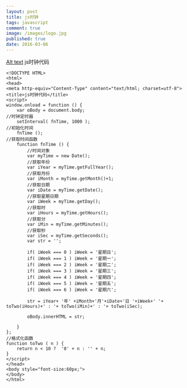 ```yaml
---
layout: post
title: js时钟
tags: javascript
comment: true
image: /images/logo.jpg
published: true
date: 2016-03-06
---
```


[Alt text](/images/logo.png)
js时钟代码

	<!DOCTYPE HTML>
	<html>
	<head>
	<meta http-equiv="Content-Type" content="text/html; charset=utf-8">
	<title>js时钟代码</title>
	<script>
	window.onload = function () {
		var oBody = document.body;
	//时钟定时器		
		setInterval( fnTime, 1000 );
	//初始化时间		
		fnTime ();	
	//获取时间函数	
		function fnTime () {
			//时间对象	
			var myTime = new Date();
			//获取年份			
			var iYear = myTime.getFullYear();
			//获取月份
			var iMonth = myTime.getMonth()+1;
			//获取日期
			var iDate = myTime.getDate();
			//获取星期日期
			var iWeek = myTime.getDay();
			//获取时
			var iHours = myTime.getHours();
			//获取分
			var iMin = myTime.getMinutes();
			//获取秒
			var iSec = myTime.getSeconds();
			var str = '';
			
			if( iWeek === 0 ) iWeek = '星期日';
			if( iWeek === 1 ) iWeek = '星期一';
			if( iWeek === 2 ) iWeek = '星期二';
			if( iWeek === 3 ) iWeek = '星期三';
			if( iWeek === 4 ) iWeek = '星期四';
			if( iWeek === 5 ) iWeek = '星期五';
			if( iWeek === 6 ) iWeek = '星期六';
			
			str = iYear+ '年' +iMonth+'月'+iDate+'日 '+iWeek+' '+ toTwo(iHours)+' : '+ toTwo(iMin)+' : '+ toTwo(iSec);
			
			oBody.innerHTML = str;
		
		}
	};
	//格式化函数
	function toTwo ( n ) {
		return n < 10 ?  '0' + n : '' + n;
	}
	</script>
	</head>
	<body style="font-size:60px;">
	</body>
	</html>

